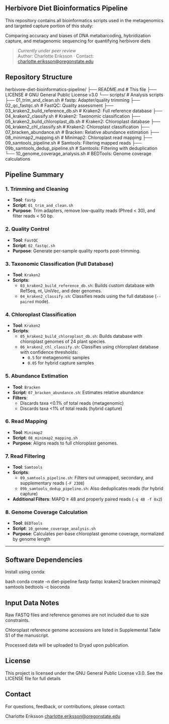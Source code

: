 ## Herbivore Diet Bioinformatics Pipeline

This repository contains all bioinformatics scripts used in the metagenomics and targeted capture portion of this study:

Comparing accuracy and biases of DNA metabarcoding, hybridization capture, and metagenomic sequencing for quantifying herbivore diets  

> *Currently under peer review*  
> Author: Charlotte Eriksson · Contact: charlotte.eriksson@oregonstate.edu


## Repository Structure

herbivore-diet-bioinformatics-pipeline/
├── README.md # This file
├── LICENSE # GNU General Public License v3.0
└── scripts/ # Analysis scripts
  ├── 01_trim_and_clean.sh # fastp: Adapter/quality trimming
  ├── 02_qc_fastqc.sh # FastQC: Quality assessment 
  ├── 03_kraken2_build_reference_db.sh # Kraken2: Full reference database
  ├── 04_kraken2_classify.sh # Kraken2: Taxonomic classification
  ├── 05_kraken2_build_chloroplast_db.sh # Kraken2: Chloroplast database
  ├── 06_kraken2_chl_classify.sh # Kraken2: Chloroplast classification
  ├── 07_bracken_abundance.sh # Bracken: Relative abundance estimation
  ├── 08_minimap2_mapping.sh # Minimap2: Chloroplast read mapping
  ├── 09_samtools_pipeline.sh # Samtools: Filtering mapped reads
  ├── 09b_samtools_dedup_pipeline.sh # Samtools: Filtering with deduplication
  └── 10_genome_coverage_analysis.sh # BEDTools: Genome coverage calculations

## Pipeline Summary

### 1. **Trimming and Cleaning**
- **Tool**: `fastp`
- **Script**: `01_trim_and_clean.sh`
- **Purpose**: Trim adapters, remove low-quality reads (Phred < 30), and filter reads < 50 bp.

### 2. **Quality Control**
- **Tool**: `FastQC`
- **Script**: `02_fastqc.sh`
- **Purpose**: Generate per-sample quality reports post-trimming.

### 3. **Taxonomic Classification (Full Database)**
- **Tool**: `Kraken2`
- **Scripts**:
  - `03_kraken2_build_reference_db.sh`: Builds custom database with RefSeq, nt, UniVec, and deer genomes.
  - `04_kraken2_classify.sh`: Classifies reads using the full database (`--paired` mode).

### 4. **Chloroplast Classification**
- **Tool**: `Kraken2`
- **Scripts**:
  - `05_kraken2_build_chloroplast_db.sh`: Builds database with chloroplast genomes of 24 plant species.
  - `06_kraken2_chl_classify.sh`: Classifies using chloroplast database with confidence thresholds:
    - `0.5` for metagenomic samples
    - `0.05` for hybrid capture samples

### 5. **Abundance Estimation**
- **Tool**: `Bracken`
- **Script**: `07_bracken_abundance.sh`: Estimates relative abundance
- **Filters**:
  - Discards taxa <0.1% of total reads (metagenomic)
  - Discards taxa <1% of total reads (hybrid capture)

### 6. **Read Mapping**
- **Tool**: `Minimap2`
- **Script**: `08_minimap2_mapping.sh`
- **Purpose**: Aligns reads to full chloroplast genomes.

### 7. **Read Filtering**
- **Tool**: `Samtools`
- **Scripts**:
  - `09_samtools_pipeline.sh`: Filters out unmapped, secondary, and supplementary reads (`-F 2308`)
  - `09b_samtools_dedup_pipeline.sh`: Also deduplicates reads (for hybrid capture)
- **Additional Filters**: MAPQ ≥ 48 and properly paired reads (`-q 48 -f 0x2`)

### 8. **Genome Coverage Calculation**
- **Tool**: `BEDTools`
- **Script**: `10_genome_coverage_analysis.sh`
- **Purpose**: Calculates per-base chloroplast genome coverage, normalized by genome length

---

## Software Dependencies

Install using conda:

bash
conda create -n diet-pipeline fastp fastqc kraken2 bracken minimap2 samtools bedtools -c bioconda

## Input Data Notes

Raw FASTQ files and reference genomes are not included due to size constraints.

Chloroplast reference genome accessions are listed in Supplemental Table S1 of the manuscript.

Processed data will be uploaded to Dryad upon publication.

## License

This project is licensed under the GNU General Public License v3.0.
See the LICENSE file for full details

## Contact

For questions, feedback, or contributions, please contact:

Charlotte Eriksson
charlotte.eriksson@oregonstate.edu
